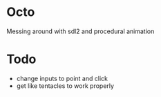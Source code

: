 # Octo
Messing around with sdl2 and procedural animation

# Todo
- change inputs to point and click
- get like tentacles to work properly       
